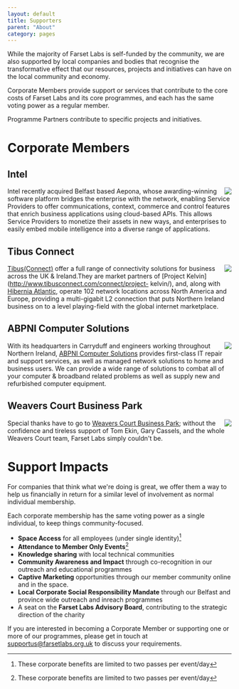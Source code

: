 ```yaml
---
layout: default
title: Supporters
parent: "About"
category: pages
---
```


While the majority of Farset Labs is self-funded by the community, we are also supported by local companies and bodies that recognise the transformative effect that our resources, projects and initiatives can have on the local community and economy. 

Corporate Members provide support or services that contribute to the core costs of Farset Labs and its core programmes, and each has the same voting power as a regular member.

Programme Partners contribute to specific projects and initiatives.

# Corporate Members

## Intel 

<div style="float: right"><a href="http://aepona.intel.com/"><img src="https://blog.farsetlabs.org.uk/wordpress/wp-content/uploads/2012/04/intel_logo-300x227.jpg"/></a></div>

Intel recently acquired Belfast based Aepona, whose awarding-winning software
platform bridges the enterprise with the network, enabling Service Providers
to offer communications, context, commerce and control features that enrich
business applications using cloud-based APIs. This allows Service Providers to
monetize their assets in new ways, and enterprises to easily embed mobile
intelligence into a diverse range of applications.

## Tibus Connect 

<div style="float: right"><a href="http://www.tibus.com"><img src="https://secure.iia.ie/filestore/images/member/tibus.jpg"/></a></div>

[Tibus(Connect)](http://www.tibusconnect.com/) offer a full range of
connectivity solutions for business across the UK & Ireland.They are market
partners of [Project Kelvin](http://www.tibusconnect.com/connect/project-
kelvin/), and, along with [Hibernia
Atlantic](http://www.hiberniaatlantic.com/), operate 102 network locations
across North America and Europe, providing a multi-gigabit L2 connection that
puts Northern Ireland business on to a level playing-field with the global
internet marketplace.

## ABPNI Computer Solutions

<div style="float: right"><a href="http://www.abpni.co.uk"><img src="{{site.base}}/assets/img/corp_logos/abpni_300.png"/></a></div>

With its headquarters in Carryduff and engineers working throughout Northern Ireland, [ABPNI Computer Solutions](http://www.abpni.co.uk) provides first-class IT repair and support services, as well as managed network solutions to home and business users. We can provide a wide range of solutions to combat all of your computer & broadband related problems as well as supply new and refurbished computer equipment.


## Weavers Court Business Park 

<div style="float: right"><a href="http://www.weaverscourt.com"><img src="https://blog.farsetlabs.org.uk/wordpress/wp-content/uploads/2012/04/weavers_court_business_park_belfast_logo.png"/></a></div>

Special thanks have to go to [Weavers Court Business Park](http://www.weaverscourt.com/); without the confidence and tireless support of Tom Ekin, Gary Cassels, and the whole Weavers Court team, Farset Labs simply couldn't be.

# Support Impacts

For companies that think what we're doing is great, we offer them a way to help us financially in return for a similar level of involvement as normal individual membership. 

Each corporate membership has the same voting power as a single individual, to keep things community-focused.

*   **Space Access** for all employees (under single identity)[^corp]
*   **Attendance to Member Only Events**[^corp]
*   **Knowledge sharing** with local technical communities
*   **Community Awareness and Impact** through co-recognition in our outreach and educational programmes
*   **Captive Marketing** opportunities through our member community online and in the space.
*   **Local Corporate Social Responsibility Mandate** through our Belfast and province wide outreach and inreach programmes
*   A seat on the **Farset Labs Advisory Board**, contributing to the strategic direction of the charity

If you are interested in becoming a Corporate Member or supporting one or more of our programmes, please get in touch at [supportus@farsetlabs.org.uk](mailto:supportus@farsetlabs.org.uk) to discuss your requirements.

[^corp]: These corporate benefits are limited to two passes per event/day

